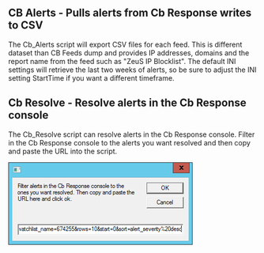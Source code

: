 ## CB Alerts - Pulls alerts from Cb Response writes to CSV

The Cb_Alerts script will export CSV files for each feed. This is different dataset than CB Feeds dump and provides IP addresses, domains and the report name from the feed such as "ZeuS IP Blocklist". The default INI settings will retrieve the last two weeks of alerts, so be sure to adjust the INI setting StartTime if you want a different timeframe.


## Cb Resolve - Resolve alerts in the Cb Response console

The Cb_Resolve script can resolve alerts in the Cb Response console. Filter in the Cb Response console to the alerts you want resolved and then copy and paste the URL into the script.

![Cb_Resolve prompt](https://github.com/RandomRhythm/Rhythm-CB-Scripts/blob/master/Misc/Images/Cb_Resolve.png)
